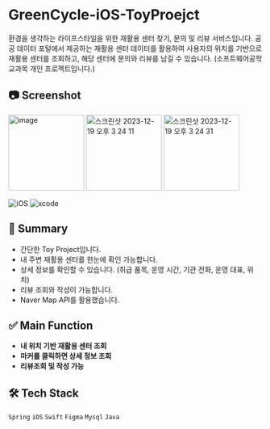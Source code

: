 # GreenCycle-iOS-ToyProejct
환경을 생각하는 라이프스타일을 위한 재활용 센터 찾기, 문의 및 리뷰 서비스입니다. 공공 데이터 포털에서 제공하는 재활용 센터 데이터를 활용하여 사용자의 위치를 기반으로 재활용 센터를 조회하고, 해당 센터에 문의와 리뷰를 남길 수 있습니다.
(소프트웨어공학 교과목 개인 프로젝트입니다.)

## 📷 Screenshot
<p>
<img width="150" alt="image" src="https://github.com/Eunice991217/GreenCycle-iOS-ToyProject/assets/101406317/b4f122de-44ac-4627-8b4a-15118ccb163a">
<img width="150" alt="스크린샷 2023-12-19 오후 3 24 11" src="https://github.com/Eunice991217/GreenCycle-iOS-ToyProject/assets/101406317/5e4f7181-3cd5-4bd7-9a8f-5813a5755d5f">
<img width="150" alt="스크린샷 2023-12-19 오후 3 24 31" src="https://github.com/Eunice991217/GreenCycle-iOS-ToyProject/assets/101406317/7105a562-d2f7-4eca-8c22-ac2287beea83">
</p>

![iOS](https://img.shields.io/badge/iOS-000000?style=for-the-badge&logo=ios&logoColor=white)
![xcode](https://img.shields.io/badge/Xcode-007ACC?style=for-the-badge&logo=Xcode&logoColor=white)

## 📝 Summary 

- 간단한 Toy Project입니다.
- 내 주변 재활용 센터를 한눈에 확인 가능합니다.
- 상세 정보를 확인할 수 있습니다. (취급 품목, 운영 시간, 기관 전화, 운영 대표, 위치)
- 리뷰 조회와 작성이 가능합니다.
- Naver Map API를 활용했습니다.

## ✅ Main Function 

- **내 위치 기반 재활용 센터 조회** 
- **마커를 클릭하면 상세 정보 조회**
- **리뷰조회 및 작성 가능**

## 🛠️ Tech Stack

 `Spring`  `iOS` `Swift` `Figma`  `Mysql` `Java`
